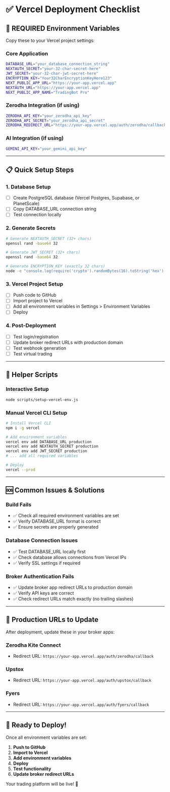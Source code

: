 # ✅ Vercel Deployment Checklist

## 🚨 **REQUIRED Environment Variables**

Copy these to your Vercel project settings:

### **Core Application**
```bash
DATABASE_URL="your_database_connection_string"
NEXTAUTH_SECRET="your-32-char-secret-here"
JWT_SECRET="your-32-char-jwt-secret-here"
ENCRYPTION_KEY="Your32CharEncryptionKeyHere123"
NEXT_PUBLIC_APP_URL="https://your-app.vercel.app"
NEXTAUTH_URL="https://your-app.vercel.app"
NEXT_PUBLIC_APP_NAME="TradingBot Pro"
```

### **Zerodha Integration** (if using)
```bash
ZERODHA_API_KEY="your_zerodha_api_key"
ZERODHA_API_SECRET="your_zerodha_api_secret"
ZERODHA_REDIRECT_URL="https://your-app.vercel.app/auth/zerodha/callback"
```

### **AI Integration** (if using)
```bash
GEMINI_API_KEY="your_gemini_api_key"
```

---

## 📋 **Quick Setup Steps**

### **1. Database Setup**
- [ ] Create PostgreSQL database (Vercel Postgres, Supabase, or PlanetScale)
- [ ] Copy DATABASE_URL connection string
- [ ] Test connection locally

### **2. Generate Secrets**
```bash
# Generate NEXTAUTH_SECRET (32+ chars)
openssl rand -base64 32

# Generate JWT_SECRET (32+ chars)  
openssl rand -base64 32

# Generate ENCRYPTION_KEY (exactly 32 chars)
node -e "console.log(require('crypto').randomBytes(16).toString('hex').toUpperCase())"
```

### **3. Vercel Project Setup**
- [ ] Push code to GitHub
- [ ] Import project to Vercel
- [ ] Add all environment variables in Settings > Environment Variables
- [ ] Deploy

### **4. Post-Deployment**
- [ ] Test login/registration
- [ ] Update broker redirect URLs with production domain
- [ ] Test webhook generation
- [ ] Test virtual trading

---

## 🔧 **Helper Scripts**

### **Interactive Setup**
```bash
node scripts/setup-vercel-env.js
```

### **Manual Vercel CLI Setup**
```bash
# Install Vercel CLI
npm i -g vercel

# Add environment variables
vercel env add DATABASE_URL production
vercel env add NEXTAUTH_SECRET production
vercel env add JWT_SECRET production
# ... add all required variables

# Deploy
vercel --prod
```

---

## 🆘 **Common Issues & Solutions**

### **Build Fails**
- ✅ Check all required environment variables are set
- ✅ Verify DATABASE_URL format is correct
- ✅ Ensure secrets are properly generated

### **Database Connection Issues**
- ✅ Test DATABASE_URL locally first
- ✅ Check database allows connections from Vercel IPs
- ✅ Verify SSL settings if required

### **Broker Authentication Fails**
- ✅ Update broker app redirect URLs to production domain
- ✅ Verify API keys are correct
- ✅ Check redirect URLs match exactly (no trailing slashes)

---

## 🎯 **Production URLs to Update**

After deployment, update these in your broker apps:

### **Zerodha Kite Connect**
- Redirect URL: `https://your-app.vercel.app/auth/zerodha/callback`

### **Upstox**
- Redirect URL: `https://your-app.vercel.app/auth/upstox/callback`

### **Fyers**
- Redirect URL: `https://your-app.vercel.app/auth/fyers/callback`

---

## 🚀 **Ready to Deploy!**

Once all environment variables are set:

1. **Push to GitHub**
2. **Import to Vercel** 
3. **Add environment variables**
4. **Deploy**
5. **Test functionality**
6. **Update broker redirect URLs**

Your trading platform will be live! 🎉
